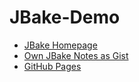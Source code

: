 # JBake-Demo

- [JBake Homepage](https://jbake.org/)
- [Own JBake Notes as Gist](https://gist.github.com/dev-roth/fa1cc7767ed4c6d0b45886dd40e6a2e3)
- [GitHub Pages](https://pages.github.com/)

